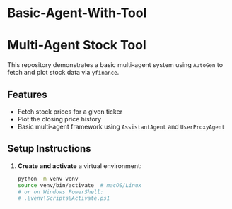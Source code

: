 # Basic-Agent-With-Tool

# Multi-Agent Stock Tool

This repository demonstrates a basic multi-agent system using `AutoGen` to fetch and plot stock data via `yfinance`.

## Features

- Fetch stock prices for a given ticker
- Plot the closing price history
- Basic multi-agent framework using `AssistantAgent` and `UserProxyAgent`

## Setup Instructions

1. **Create and activate** a virtual environment:
   ```bash
   python -m venv venv
   source venv/bin/activate  # macOS/Linux
   # or on Windows PowerShell:
   # .\venv\Scripts\Activate.ps1
